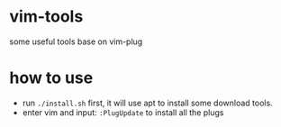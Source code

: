 # vim-tools
some useful tools base on vim-plug

# how to use
- run `./install.sh` first, it will use apt to install some download tools.
- enter vim and input: `:PlugUpdate` to install all the plugs
